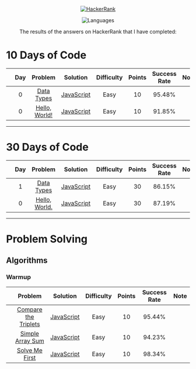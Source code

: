 <p align="center">
  <a href="https://www.hackerrank.com/rhmtin12">
    <img alt="HackerRank" src="https://raw.githubusercontent.com/rahmatsubandi/HackerRankJS/master/hacker-rank-logo.png">
  </a>
</p>
<p align="center">
  <img alt="Languages" src="https://img.shields.io/badge/Languages-JavaScript-brightgreen.svg?longCache=true&style=for-the-badge">
</p>
<p align="center">
  The results of the answers on HackerRank that I have completed:
</p>

# 10 Days of Code

|     | Day |                                     Problem                                     |                       Solution                       | Difficulty | Points | Success Rate | Note |
| --- | :-: | :-----------------------------------------------------------------------------: | :--------------------------------------------------: | :--------: | :----: | :----------: | :--: |
|     |  0  |   [Data Types](https://www.hackerrank.com/challenges/js10-data-types/problem)   |  [JavaScript](10DaysOfJavascript/Day0-DataTypes.js)  |    Easy    |   10   |    95.48%    |      |
|     |  0  | [Hello, World!](https://www.hackerrank.com/challenges/js10-hello-world/problem) | [JavaScript](10DaysOfJavascript/Day0-HelloWorld!.js) |    Easy    |   10   |    91.85%    |      |

---

# 30 Days of Code

|     | Day |                                    Problem                                    |                   Solution                    | Difficulty | Points | Success Rate | Note |
| --- | :-: | :---------------------------------------------------------------------------: | :-------------------------------------------: | :--------: | :----: | :----------: | :--: |
|     |  1  |   [Data Types](https://www.hackerrank.com/challenges/30-data-types/problem)   | [JavaScript](30DaysofCode/Day1-DataTypes.js)  |    Easy    |   30   |    86.15%    |      |
|     |  0  | [Hello, World.](https://www.hackerrank.com/challenges/30-hello-world/problem) | [JavaScript](30DaysofCode/Day0-HelloWorld.js) |    Easy    |   30   |    87.19%    |      |

---

# Problem Solving

## Algorithms

### Warmup

|     |                                          Problem                                           |                               Solution                               | Difficulty | Points | Success Rate | Note |
| --- | :----------------------------------------------------------------------------------------: | :------------------------------------------------------------------: | :--------: | :----: | :----------: | :--: |
|     | [Compare the Triplets](https://www.hackerrank.com/challenges/compare-the-triplets/problem) | [JavaScript](ProblemSolving/Algorithms/Warmup/compareTheTriplets.js) |    Easy    |   10   |    95.44%    |      |
|     |     [Simple Array Sum](https://www.hackerrank.com/challenges/simple-array-sum/problem)     |   [JavaScript](ProblemSolving/Algorithms/Warmup/simpleArraySum.js)   |    Easy    |   10   |    94.23%    |      |
|     |       [Solve Me First](https://www.hackerrank.com/challenges/solve-me-first/problem)       |    [JavaScript](ProblemSolving/Algorithms/Warmup/solveMeFirst.js)    |    Easy    |   10   |    98.34%    |      |
